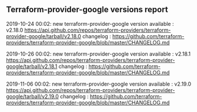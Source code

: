 ## Terraform-provider-google versions report

2019-10-24 00:02: new terraform-provider-google version available : v2.18.0 https://api.github.com/repos/terraform-providers/terraform-provider-google/tarball/v2.18.0 changelog : https://github.com/terraform-providers/terraform-provider-google/blob/master/CHANGELOG.md

2019-10-26 00:02: new terraform-provider-google version available : v2.18.1 https://api.github.com/repos/terraform-providers/terraform-provider-google/tarball/v2.18.1 changelog : https://github.com/terraform-providers/terraform-provider-google/blob/master/CHANGELOG.md

2019-11-06 00:02: new terraform-provider-google version available : v2.19.0 https://api.github.com/repos/terraform-providers/terraform-provider-google/tarball/v2.19.0 changelog : https://github.com/terraform-providers/terraform-provider-google/blob/master/CHANGELOG.md

